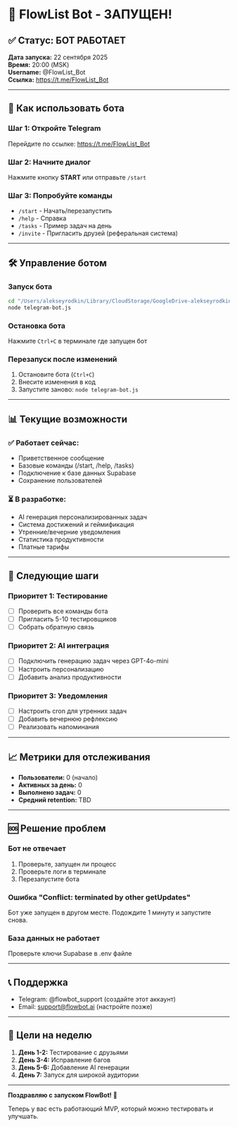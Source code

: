 # 🎉 FlowList Bot - ЗАПУЩЕН!

## ✅ Статус: БОТ РАБОТАЕТ

**Дата запуска:** 22 сентября 2025  
**Время:** 20:00 (MSK)  
**Username:** @FlowList_Bot  
**Ссылка:** https://t.me/FlowList_Bot

---

## 📱 Как использовать бота

### Шаг 1: Откройте Telegram
Перейдите по ссылке: https://t.me/FlowList_Bot

### Шаг 2: Начните диалог
Нажмите кнопку **START** или отправьте `/start`

### Шаг 3: Попробуйте команды
- `/start` - Начать/перезапустить
- `/help` - Справка
- `/tasks` - Пример задач на день
- `/invite` - Пригласить друзей (реферальная система)

---

## 🛠 Управление ботом

### Запуск бота
```bash
cd "/Users/alekseyrodkin/Library/CloudStorage/GoogleDrive-alekseyrodkin@gmail.com/Мой диск/00_АКТИВНЫЕ_ПРОЕКТЫ/Flowbot"
node telegram-bot.js
```

### Остановка бота
Нажмите `Ctrl+C` в терминале где запущен бот

### Перезапуск после изменений
1. Остановите бота (`Ctrl+C`)
2. Внесите изменения в код
3. Запустите заново: `node telegram-bot.js`

---

## 📊 Текущие возможности

### ✅ Работает сейчас:
- Приветственное сообщение
- Базовые команды (/start, /help, /tasks)
- Подключение к базе данных Supabase
- Сохранение пользователей

### ⏳ В разработке:
- AI генерация персонализированных задач
- Система достижений и геймификация
- Утренние/вечерние уведомления
- Статистика продуктивности
- Платные тарифы

---

## 🔧 Следующие шаги

### Приоритет 1: Тестирование
- [ ] Проверить все команды бота
- [ ] Пригласить 5-10 тестировщиков
- [ ] Собрать обратную связь

### Приоритет 2: AI интеграция
- [ ] Подключить генерацию задач через GPT-4o-mini
- [ ] Настроить персонализацию
- [ ] Добавить анализ продуктивности

### Приоритет 3: Уведомления
- [ ] Настроить cron для утренних задач
- [ ] Добавить вечернюю рефлексию
- [ ] Реализовать напоминания

---

## 📈 Метрики для отслеживания

- **Пользователи:** 0 (начало)
- **Активных за день:** 0
- **Выполнено задач:** 0  
- **Средний retention:** TBD

---

## 🆘 Решение проблем

### Бот не отвечает
1. Проверьте, запущен ли процесс
2. Проверьте логи в терминале
3. Перезапустите бота

### Ошибка "Conflict: terminated by other getUpdates"
Бот уже запущен в другом месте. Подождите 1 минуту и запустите снова.

### База данных не работает
Проверьте ключи Supabase в .env файле

---

## 📞 Поддержка

- Telegram: @flowbot_support (создайте этот аккаунт)
- Email: support@flowbot.ai (настройте позже)

---

## 🎯 Цели на неделю

1. **День 1-2:** Тестирование с друзьями
2. **День 3-4:** Исправление багов
3. **День 5-6:** Добавление AI генерации
4. **День 7:** Запуск для широкой аудитории

---

**Поздравляю с запуском FlowBot! 🚀**

Теперь у вас есть работающий MVP, который можно тестировать и улучшать.
